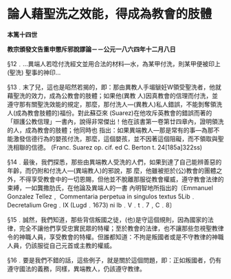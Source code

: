 # 論人藉聖洗之效能，得成為教會的肢體


**本篤十四世**

**教宗頒發文告重申懲斥邪說謬論－－公元一八六四年十二月八日**





§12﹒…異端人若唸付洗經文並用合法的材料—水，為某甲付洗，則某甲便被印上 (聖洗) 聖事的神印…

§13﹒末了兒，這也是昭然若揭的，即：那由異教人手堳鷈妊W領受聖洗者，他就藉聖洗的效力，成為公教會的肢體；如果他(異教
人)因真教會的信理而付洗，並遵守那有關聖洗效能的規定，那麼，那付洗人—(異教人)私人錯誤，不能剝奪領洗人(成為教會肢體的)福份。對此蘇亞來
(Suarez)在他攻斥英教會的錯誤而著的「辯護公教信理」一書內，說得非常傑出！他在該書第一卷第廿四章內，證明領洗的人，成為教會的肢體；他同時也
指出：如果異端教人—那是常有的事—為那不能激發信德行為的嬰孩付洗，那麼，這個嬰孩，並不因著這個阻礙，而不領取與聖洗相聯的信德。 (Franc. 
Suarez op. cif. ed C. Berton t. 24[185a]322ss)

§14﹒最後，我們探悉，那些由異端教人受洗的人們，如果到達了自己能辨善惡的年齡，而仍附和付洗人—(異端教人)的邪說，那
麼，他雖被拒於(公)教會的團體之外，不得享受教會中的一切恩賜，但他並不脫離那服從教會權威，遵守教會法律的束縛，一如龔撒肋氏，在他論及異端人的一書
內明智地所指出的〔Emmanuel Gonzalez Tellez﹐ Commentaria perpetua in singulos 
textus 5Lib﹒Decretalium Greg﹒IX (Lugd﹒1673) ni lb﹒V﹒t﹒7﹐C﹒8〕

§15﹒誠然，我們知道，那些背信叛國之徒，(也)是守這個規則，因為國家的法律，完全不讓他們享受忠實民眾的特權；至於教會的法律，也不讓那些忽視聖教律令的神職人員，享受教會的特權。但誰都知道：不拘是叛國者或是不守教律的神職人員，仍該服從自己元首或主教的權威。

§16﹒要是我們不錯的話，這些例子，就是關於這個問題，即：正如叛國者，仍有遵守國法的義務，同樣，異端教人，仍該遵守教律。


